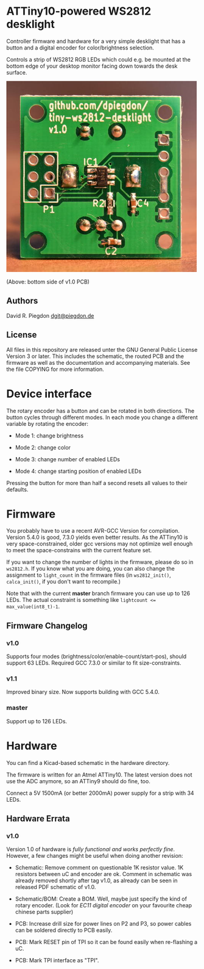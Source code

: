 <!-- vim: fo=a tw=80 colorcolumn=80 syntax=markdown :
-->

ATTiny10-powered WS2812 desklight
=================================

Controller firmware and hardware for a very simple desklight that has a button
and a digital encoder for color/brightness selection.

Controls a strip of WS2812 RGB LEDs which could e.g. be mounted at the bottom
edge of your desktop monitor facing down towards the desk surface.

![PCB v1.0 bottom side photo](
https://github.com/dpiegdon/tiny-ws2812-desklight/blob/master/hardware/production/tiny-ws2812-desklight-v1.0_bottom-pcb.jpg?raw=true)

(Above: bottom side of v1.0 PCB)


Authors
-------

David R. Piegdon <dgit@piegdon.de>


License
-------

All files in this repository are released unter the GNU General Public License
Version 3 or later. This includes the schematic, the routed PCB and the firmware
as well as the documentation and accompanying materials. See the file COPYING
for more information.


Device interface
================

The rotary encoder has a button and can be rotated in both directions. The
button cycles through different modes. In each mode you change a different
variable by rotating the encoder:

* Mode 1: change brightness

* Mode 2: change color

* Mode 3: change number of enabled LEDs

* Mode 4: change starting position of enabled LEDs

Pressing the button for more than half a second resets all values to their
defaults.


Firmware
========

You probably have to use a recent AVR-GCC Version for compilation. Version 5.4.0
is good, 7.3.0 yields even better results. As the ATTiny10 is very
space-constrained, older gcc versions may not optimize well enough to meet the
space-constrains with the current feature set.

If you want to change the number of lights in the firmware, please do so in
`ws2812.h`. If you know what you are doing, you can also change the assignment
to `light_count` in the firmware files (in `ws2812_init()`, `calca_init()`, if
you don't want to recompile.)

Note that with the current <b>master</b> branch firmware you can use up to 126
LEDs. The actual constraint is something like `lightcount <=
max_value(int8_t)-1`.


Firmware Changelog
------------------

### v1.0

Supports four modes (brightness/color/enable-count/start-pos),
should support 63 LEDs. Required GCC 7.3.0 or similar to fit
size-constraints.


### v1.1

Improved binary size. Now supports building with GCC 5.4.0.

### master

Support up to 126 LEDs.

Hardware
========

You can find a Kicad-based schematic in the hardware directory.

The firmware is written for an Atmel ATTiny10. The latest version does not use
the ADC anymore, so an ATTiny9 should do fine, too.

Connect a 5V 1500mA (or better 2000mA) power supply for a strip with 34 LEDs.


Hardware Errata
---------------

### v1.0

Version 1.0 of hardware is <i>fully functional and works perfectly fine</i>.
However, a few changes might be useful when doing another revision:

 * Schematic: Remove comment on questionable 1K resistor value. 1K resistors
   between uC and encoder are ok. Comment in schematic was already removed
   shortly after tag v1.0, as already can be seen in released PDF schematic of
   v1.0.

 * Schematic/BOM: Create a BOM. Well, maybe just specify the kind of rotary
   encoder. (Look for <i>EC11 digital encoder</i> on your favourite cheap
   chinese parts supplier)

 * PCB: Increase drill size for power lines on P2 and P3, so power cables can
   be soldered directly to PCB easily.

 * PCB: Mark RESET pin of TPI so it can be found easily when re-flashing a uC.

 * PCB: Mark TPI interface as "TPI".

